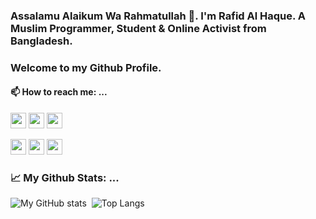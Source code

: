 ### <p style="align:centre;">Assalamu Alaikum Wa Rahmatullah 👋. I'm Rafid Al Haque. A Muslim Programmer, Student &amp; Online Activist from Bangladesh.</p>

### Welcome to my Github Profile.

#### 📫 How to reach me: ...<br/> 

<a href="https://rafidalhaque.xyz"><img src="https://img.shields.io/badge/Website-rafidalhaque.xyz-black?style=for-the-badge&logo=Workplace" height=25></a>
<a href="https://twitter.com/rafidalhaque"><img src="https://img.shields.io/badge/Twitter-@rafidalhaque-blue?style=for-the-badge&logo=twitter" height=25></a>
<a href="https://t.me/rafidalhaque"><img src="https://img.shields.io/badge/Telegram-@rafidalhaque-blue?style=for-the-badge&logo=Telegram" height=25></a>

<a href="mailto:rafidalhaque@protonmail.com"><img src="https://img.shields.io/badge/Email-rafidalhaque@protonmail.com-lightgrey?style=for-the-badge&logo=maildotru" height=25></a>
<a href="https://instagram.com/rafidalhaque"><img src="https://img.shields.io/badge/Instagram-@rafidalhaqueofficial-pink?style=for-the-badge&logo=instagram" height=25></a>
<a href="https://www.linkedin.com/in/rafidalhaque/"><img src="https://img.shields.io/badge/LinkedIn-in/rafidalhaque-blue?style=for-the-badge&logo=LinkedIn" height=25></a>



### 📈 My Github Stats: ... <br>

![My GitHub stats](https://github-readme-stats.vercel.app/api?username=rafidalhaque&show_icons=true&theme=vue-dark)&nbsp;&nbsp;![Top Langs](https://github-readme-stats.vercel.app/api/top-langs/?username=rafidalhaque&layout=compact)

